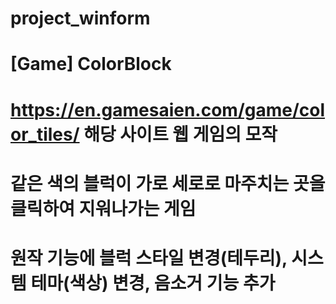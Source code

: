 # project_winform

# [Game] ColorBlock
# https://en.gamesaien.com/game/color_tiles/ 해당 사이트 웹 게임의 모작
# 같은 색의 블럭이 가로 세로로 마주치는 곳을 클릭하여 지워나가는 게임
# 원작 기능에 블럭 스타일 변경(테두리), 시스템 테마(색상) 변경, 음소거 기능 추가
